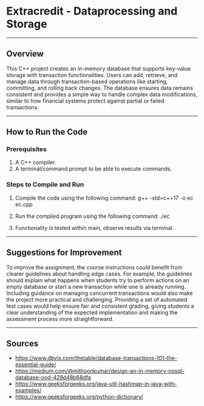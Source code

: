 # Extracredit - Dataprocessing and Storage

-----------------------------------------------------------------------------------------

## Overview
This C++ project creates an in-memory database that supports key-value storage
with transaction functionalities. Users can add, retrieve, and manage data through
transaction-based operations like starting, committing, and rolling back changes.
The database ensures data remains consistent and provides a simple way to handle complex
data modifications, similar to how financial systems protect against partial or failed
transactions.

-----------------------------------------------------------------------------------------

## How to Run the Code

### Prerequisites
1. A C++ compiler.
2. A terminal/command prompt to be able to execute commands.

### Steps to Compile and Run
1. Compile the code using the following command:
   g++ -std=c++17 -o ec ec.cpp
   
2. Run the compiled program using the following command:
   ./ec

3. Functionality is tested within main, observe results via terminal.

-----------------------------------------------------------------------------------------

## Suggestions for Improvement

To improve the assignment, the course instructions could benefit from clearer guidelines
about handling edge cases. For example, the guidelines should explain what happens
when students try to perform actions on an empty database or start a new transaction while
one is already running. Including guidance on managing concurrent transactions would also
make the project more practical and challenging. Providing a set of automated test cases
would help ensure fair and consistent grading, giving students a clear understanding of
the expected implementation and making the assessment process more straightforward.

-----------------------------------------------------------------------------------------
## Sources
- https://www.dbvis.com/thetable/database-transactions-101-the-essential-guide/
- https://medium.com/@mithoonkumar/design-an-in-memory-nosql-database-ood-428d48b68dfa
- https://www.geeksforgeeks.org/java-util-hashmap-in-java-with-examples/
- https://www.geeksforgeeks.org/python-dictionary/ 
